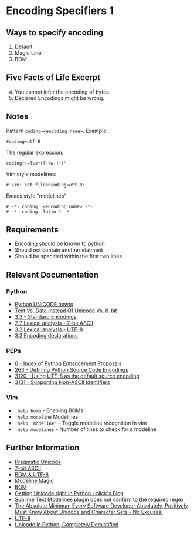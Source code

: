 # Encoding Specifiers 1

## Ways to specify encoding
1. Default
2. Magic Line
3. BOM


## Five Facts of Life Excerpt

4. You cannot infer the encoding of bytes.
5. Declared Encodings might be wrong.

## Notes
Pattern `coding=<encoding name>`.  Example:

    #coding=utf-8

The regular expression:

    coding[:=]\s*([-\w.]+)"

Vim style modelines:

    # vim: set fileencoding=utf-8:

Emacs style "modelines"

    # -*- coding: <encoding name> -*-
    # -*- coding: latin-1 -*-


## Requirements
* Encoding should be known to python
* Should not contain another statment
* Should be specified within the first two lines


## Relevant Documentation
### Python 
* [Python UNICODE howto](http://docs.python.org/3/howto/unicode.html)
* [Text Vs. Data Instead Of Unicode Vs. 8-bit](http://docs.python.org/release/3.0.1/whatsnew/3.0.html#text-vs-data-instead-of-unicode-vs-8-bit)
* [3.3 - Standard Encodings](http://docs.python.org/3.3/library/codecs.html#standard-encodings)
* [2.7 Lexical analysis - 7-bit ASCII](http://docs.python.org/2.7/reference/lexical_analysis.html#lexical-analysis)
* [3.3 Lexical analysis - UTF-8](http://docs.python.org/3.3/reference/lexical_analysis.html#lexical-analysis)
* [3.3 Encoding declarations](http://docs.python.org/3.3/reference/lexical_analysis.html#encoding-declarations)

### PEPs
* [0 - Index of Python Enhancement Proposals](http://www.python.org/dev/peps/)
* [263 - Defining Python Source Code Encodings](http://www.python.org/dev/peps/pep-0263/)
* [3120 - Using UTF-8 as the default source encoding](http://www.python.org/dev/peps/pep-3120/#specification)
* [3131 - Supporting Non-ASCII Identifiers](http://www.python.org/dev/peps/pep-3131/)

### Vim
* `:help bomb` - Enabling BOMs
* `:help modeline` Modelines
* `:help 'modeline'` - Toggle modeline recognition in vim
* `:help modelines` - Number of lines to check for a modeline


## Further Information
* [Pragmatic Unicode](http://nedbatchelder.com/text/unipain.html)
* [7-bit ASCII](http://en.wikipedia.org/wiki/ASCII#7-bit)
* [BOM & UTF-8](http://en.wikipedia.org/wiki/UTF-8#Byte_order_mark)
* [Modeline Magic](http://vim.wikia.com/wiki/Modeline_magic)
* [BOM](https://en.wikipedia.org/wiki/Byte_order_mark)
* [Getting Unicode right in Python - Nick's Blog](http://blog.notdot.net/2010/07/Getting-unicode-right-in-Python)
* [Sublime Text Modelines plugin does not confirm to the required regex](https://github.com/SublimeText/Modelines)
* [The Absolute Minimum Every Software Developer Absolutely, Positively Must Know About Unicode and Character Sets - No Excuses!](http://www.joelonsoftware.com/articles/Unicode.html)
* [UTF-8](https://en.wikipedia.org/wiki/UTF-8)
* [Unicode in Python, Completely Demistified](http://farmdev.com/talks/unicode/)
